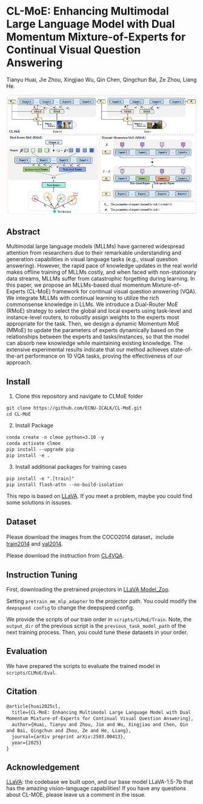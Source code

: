 # CL-MoE: Enhancing Multimodal Large Language Model with Dual Momentum Mixture-of-Experts for Continual Visual Question Answering

Tianyu Huai, Jie Zhou, Xingjiao Wu, Qin Chen, Qingchun Bai, Ze Zhou, Liang He.

<img src="./framework.png">

## Abstract

Multimodal large language models (MLLMs) have garnered widespread attention from researchers due to their remarkable understanding and generation capabilities in visual language tasks (e.g., visual question answering). However, the rapid pace of knowledge updates in the real world makes offline training of MLLMs costly, and when faced with non-stationary data streams, MLLMs suffer from catastrophic forgetting during learning. In this paper, we propose an MLLMs-based dual momentum Mixture-of-Experts (CL-MoE) framework for continual visual question answering (VQA). We integrate MLLMs with continual learning to utilize the rich commonsense knowledge in LLMs. We introduce a Dual-Router MoE (RMoE) strategy to select the global and local experts using task-level and instance-level routers, to robustly assign weights to the experts most appropriate for the task. Then, we design a dynamic Momentum MoE (MMoE) to update the parameters of experts dynamically based on the relationships between the experts and tasks/instances, so that the model can absorb new knowledge while maintaining existing knowledge. The extensive experimental results indicate that our method achieves state-of-the-art performance on 10 VQA tasks, proving the effectiveness of our approach.

## Install

1. Clone this repository and navigate to CLMoE folder

``` 
git clone https://github.com/ECNU-ICALK/CL-MoE.git
cd CL-MoE 
```

2. Install Package

```
conda create -n clmoe python=3.10 -y
conda activate clmoe
pip install --upgrade pip
pip install -e .
```

3. Install additional packages for training cases

```
pip install -e ".[train]"
pip install flash-attn --no-build-isolation
```

This repo is based on [LLaVA](https://github.com/haotian-liu/LLaVA). 
If you meet a problem, maybe you could find some solutions in issuses.

## Dataset

Please download the images from the COCO2014 dataset，include [train2014](http://images.cocodataset.org/zips/train2014.zip) and [val2014](http://images.cocodataset.org/zips/val2014.zip).

Please download the instruction from [CL4VQA](https://drive.google.com/drive/folders/1mcAjzmCU1UVW0TKvsHAy9Sr1hmwsJudo?usp=drive_link).

## Instruction Tuning

First, downloading the pretrained projectors in [LLaVA Model_Zoo](https://github.com/haotian-liu/LLaVA/blob/main/docs/MODEL_ZOO.md).

Setting `pretrain_mm_mlp_adapter` to the projector path.
You could modify the `deepspeed config` to change the deepspeed config.

We provide the scripts of our train order in `scripts/CLMoE/Train`.
Note, the `output_dir` of the previous script is the `previous_task_model_path` of the next training process.
Then, you could tune these datasets in your order.

## Evaluation

We have prepared the scripts to evaluate the trained model in `scripts/CLMoE/Eval`.

## Citation

```
@article{huai2025cl,
  title={CL-MoE: Enhancing Multimodal Large Language Model with Dual Momentum Mixture-of-Experts for Continual Visual Question Answering},
  author={Huai, Tianyu and Zhou, Jie and Wu, Xingjiao and Chen, Qin and Bai, Qingchun and Zhou, Ze and He, Liang},
  journal={arXiv preprint arXiv:2503.00413},
  year={2025}
}
```

## Acknowledgement

[LLaVA](https://github.com/haotian-liu/LLaVA): the codebase we built upon, and our base model LLaVA-1.5-7b that has the amazing vision-language capabilities!
If you have any questions about CL-MOE, please leave us a comment in the issue.
